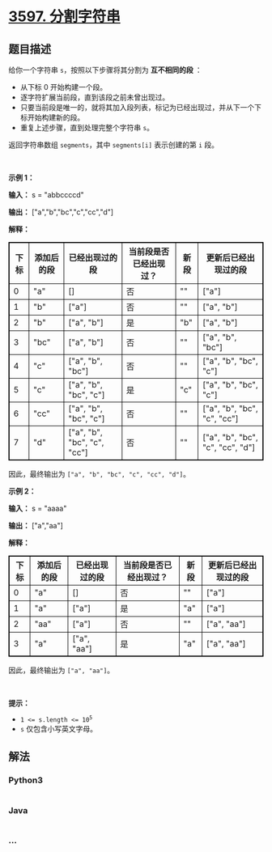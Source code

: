 # [3597. 分割字符串](https://leetcode.cn/problems/partition-string)

## 题目描述

<!-- 这里写题目描述 -->

<p>给你一个字符串 <code>s</code>，按照以下步骤将其分割为 <strong>互不相同的段&nbsp;</strong>：</p>

<ul>
	<li>从下标&nbsp;0 开始构建一个段。</li>
	<li>逐字符扩展当前段，直到该段之前未曾出现过。</li>
	<li>只要当前段是唯一的，就将其加入段列表，标记为已经出现过，并从下一个下标开始构建新的段。</li>
	<li>重复上述步骤，直到处理完整个字符串 <code>s</code>。</li>
</ul>

<p>返回字符串数组 <code>segments</code>，其中 <code>segments[i]</code> 表示创建的第 <code>i</code> 段。</p>

<p>&nbsp;</p>

<p><strong class="example">示例 1：</strong></p>

<div class="example-block">
<p><strong>输入：</strong> <span class="example-io">s = "abbccccd"</span></p>

<p><strong>输出：</strong> <span class="example-io">["a","b","bc","c","cc","d"]</span></p>

<p><strong>解释：</strong></p>

<table style="border: 1px solid black;">
	<tbody>
		<tr>
			<th style="border: 1px solid black;">下标</th>
			<th style="border: 1px solid black;">添加后的段</th>
			<th style="border: 1px solid black;">已经出现过的段</th>
			<th style="border: 1px solid black;">当前段是否已经出现过？</th>
			<th style="border: 1px solid black;">新段</th>
			<th style="border: 1px solid black;">更新后已经出现过的段</th>
		</tr>
		<tr>
			<td style="border: 1px solid black;">0</td>
			<td style="border: 1px solid black;">"a"</td>
			<td style="border: 1px solid black;">[]</td>
			<td style="border: 1px solid black;">否</td>
			<td style="border: 1px solid black;">""</td>
			<td style="border: 1px solid black;">["a"]</td>
		</tr>
		<tr>
			<td style="border: 1px solid black;">1</td>
			<td style="border: 1px solid black;">"b"</td>
			<td style="border: 1px solid black;">["a"]</td>
			<td style="border: 1px solid black;">否</td>
			<td style="border: 1px solid black;">""</td>
			<td style="border: 1px solid black;">["a", "b"]</td>
		</tr>
		<tr>
			<td style="border: 1px solid black;">2</td>
			<td style="border: 1px solid black;">"b"</td>
			<td style="border: 1px solid black;">["a", "b"]</td>
			<td style="border: 1px solid black;">是</td>
			<td style="border: 1px solid black;">"b"</td>
			<td style="border: 1px solid black;">["a", "b"]</td>
		</tr>
		<tr>
			<td style="border: 1px solid black;">3</td>
			<td style="border: 1px solid black;">"bc"</td>
			<td style="border: 1px solid black;">["a", "b"]</td>
			<td style="border: 1px solid black;">否</td>
			<td style="border: 1px solid black;">""</td>
			<td style="border: 1px solid black;">["a", "b", "bc"]</td>
		</tr>
		<tr>
			<td style="border: 1px solid black;">4</td>
			<td style="border: 1px solid black;">"c"</td>
			<td style="border: 1px solid black;">["a", "b", "bc"]</td>
			<td style="border: 1px solid black;">否</td>
			<td style="border: 1px solid black;">""</td>
			<td style="border: 1px solid black;">["a", "b", "bc", "c"]</td>
		</tr>
		<tr>
			<td style="border: 1px solid black;">5</td>
			<td style="border: 1px solid black;">"c"</td>
			<td style="border: 1px solid black;">["a", "b", "bc", "c"]</td>
			<td style="border: 1px solid black;">是</td>
			<td style="border: 1px solid black;">"c"</td>
			<td style="border: 1px solid black;">["a", "b", "bc", "c"]</td>
		</tr>
		<tr>
			<td style="border: 1px solid black;">6</td>
			<td style="border: 1px solid black;">"cc"</td>
			<td style="border: 1px solid black;">["a", "b", "bc", "c"]</td>
			<td style="border: 1px solid black;">否</td>
			<td style="border: 1px solid black;">""</td>
			<td style="border: 1px solid black;">["a", "b", "bc", "c", "cc"]</td>
		</tr>
		<tr>
			<td style="border: 1px solid black;">7</td>
			<td style="border: 1px solid black;">"d"</td>
			<td style="border: 1px solid black;">["a", "b", "bc", "c", "cc"]</td>
			<td style="border: 1px solid black;">否</td>
			<td style="border: 1px solid black;">""</td>
			<td style="border: 1px solid black;">["a", "b", "bc", "c", "cc", "d"]</td>
		</tr>
	</tbody>
</table>

<p>因此，最终输出为 <code>["a", "b", "bc", "c", "cc", "d"]</code>。</p>
</div>

<p><strong class="example">示例 2：</strong></p>

<div class="example-block">
<p><strong>输入：</strong> <span class="example-io">s = "aaaa"</span></p>

<p><strong>输出：</strong> <span class="example-io">["a","aa"]</span></p>

<p><strong>解释：</strong></p>

<table style="border: 1px solid black;">
	<tbody>
		<tr>
			<th style="border: 1px solid black;">下标</th>
			<th style="border: 1px solid black;">添加后的段</th>
			<th style="border: 1px solid black;">已经出现过的段</th>
			<th style="border: 1px solid black;">当前段是否已经出现过？</th>
			<th style="border: 1px solid black;">新段</th>
			<th style="border: 1px solid black;">更新后已经出现过的段</th>
		</tr>
		<tr>
			<td style="border: 1px solid black;">0</td>
			<td style="border: 1px solid black;">"a"</td>
			<td style="border: 1px solid black;">[]</td>
			<td style="border: 1px solid black;">否</td>
			<td style="border: 1px solid black;">""</td>
			<td style="border: 1px solid black;">["a"]</td>
		</tr>
		<tr>
			<td style="border: 1px solid black;">1</td>
			<td style="border: 1px solid black;">"a"</td>
			<td style="border: 1px solid black;">["a"]</td>
			<td style="border: 1px solid black;">是</td>
			<td style="border: 1px solid black;">"a"</td>
			<td style="border: 1px solid black;">["a"]</td>
		</tr>
		<tr>
			<td style="border: 1px solid black;">2</td>
			<td style="border: 1px solid black;">"aa"</td>
			<td style="border: 1px solid black;">["a"]</td>
			<td style="border: 1px solid black;">否</td>
			<td style="border: 1px solid black;">""</td>
			<td style="border: 1px solid black;">["a", "aa"]</td>
		</tr>
		<tr>
			<td style="border: 1px solid black;">3</td>
			<td style="border: 1px solid black;">"a"</td>
			<td style="border: 1px solid black;">["a", "aa"]</td>
			<td style="border: 1px solid black;">是</td>
			<td style="border: 1px solid black;">"a"</td>
			<td style="border: 1px solid black;">["a", "aa"]</td>
		</tr>
	</tbody>
</table>

<p>因此，最终输出为 <code>["a", "aa"]</code>。</p>
</div>

<p>&nbsp;</p>

<p><strong>提示：</strong></p>

<ul>
	<li><code>1 &lt;= s.length &lt;= 10<sup>5</sup></code></li>
	<li><code>s</code> 仅包含小写英文字母。</li>
</ul>


## 解法

<!-- 这里可写通用的实现逻辑 -->

<!-- tabs:start -->

### **Python3**

<!-- 这里可写当前语言的特殊实现逻辑 -->

```python

```

### **Java**

<!-- 这里可写当前语言的特殊实现逻辑 -->

```java

```

### **...**

```

```

<!-- tabs:end -->
